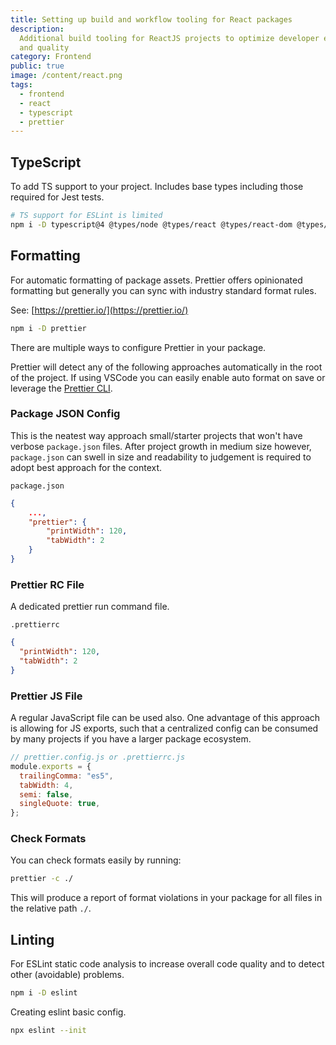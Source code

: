 ```yaml
---
title: Setting up build and workflow tooling for React packages
description:
  Additional build tooling for ReactJS projects to optimize developer experience
  and quality
category: Frontend
public: true
image: /content/react.png
tags:
  - frontend
  - react
  - typescript
  - prettier
---
```


## TypeScript

To add TS support to your project. Includes base types including those required
for Jest tests.

```sh
# TS support for ESLint is limited
npm i -D typescript@4 @types/node @types/react @types/react-dom @types/jest
```

## Formatting

For automatic formatting of package assets. Prettier offers opinionated
formatting but generally you can sync with industry standard format rules.

See: [https://prettier.io/](https://prettier.io/)

```sh
npm i -D prettier
```

There are multiple ways to configure Prettier in your package.

Prettier will detect any of the following approaches automatically in the root
of the project. If using VSCode you can easily enable auto format on save or
leverage the [Prettier CLI](https://prettier.io/docs/en/cli.html).

### Package JSON Config

This is the neatest way approach small/starter projects that won't have verbose
`package.json` files. After project growth in medium size however,
`package.json` can swell in size and readability to judgement is required to
adopt best approach for the context.

`package.json`

```json
{
    ...,
    "prettier": {
        "printWidth": 120,
        "tabWidth": 2
    }
}
```

### Prettier RC File

A dedicated prettier run command file.

`.prettierrc`

```json
{
  "printWidth": 120,
  "tabWidth": 2
}
```

### Prettier JS File

A regular JavaScript file can be used also. One advantage of this approach is
allowing for JS exports, such that a centralized config can be consumed by many
projects if you have a larger package ecosystem.

```javascript
// prettier.config.js or .prettierrc.js
module.exports = {
  trailingComma: "es5",
  tabWidth: 4,
  semi: false,
  singleQuote: true,
};
```

### Check Formats

You can check formats easily by running:

```sh
prettier -c ./
```

This will produce a report of format violations in your package for all files in
the relative path `./`.

## Linting

For ESLint static code analysis to increase overall code quality and to detect
other (avoidable) problems.

```sh
npm i -D eslint
```

Creating eslint basic config.

```sh
npx eslint --init
```
